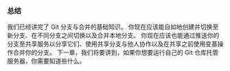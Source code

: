 ### 总结

我们已经讲完了 Git 分支与合并的基础知识。
你现在应该能自如地创建并切换至新分支、在不同分支之间切换以及合并本地分支。
你现在应该也能通过推送你的分支至共享服务以分享它们、使用共享分支与他人协作以及在共享之前使用变基操作合并你的分支。
下一章，我们将要讲到，如果你想要运行自己的 Git 仓库托管服务器，你需要知道些什么。
